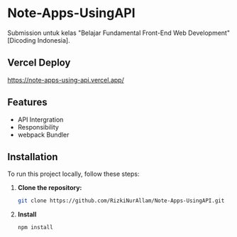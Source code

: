 # Note-Apps-UsingAPI

Submission untuk kelas "Belajar Fundamental Front-End Web Development" [Dicoding Indonesia].

## Vercel Deploy

https://note-apps-using-api.vercel.app/


## Features

  - API Intergration
  - Responsibility
  - webpack Bundler

## Installation

To run this project locally, follow these steps:

1. **Clone the repository:**
   ```bash
   git clone https://github.com/RizkiNurAllam/Note-Apps-UsingAPI.git

2. **Install**
   ```bash
   npm install



   
